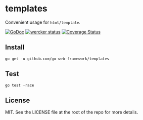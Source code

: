 # templates

Convenient usage for `html/template`.

[![GoDoc](https://godoc.org/github.com/nishanths/fullstory?status.svg)](https://godoc.org/github.com/go-web-framework/templates)
[![wercker status](https://app.wercker.com/status/737b9402b35393df0af9a3dc3066effc/s/master "wercker status")](https://app.wercker.com/project/byKey/737b9402b35393df0af9a3dc3066effc)
[![Coverage Status](https://coveralls.io/repos/github/go-web-framework/templates/badge.svg?branch=master)](https://coveralls.io/github/go-web-framework/templates?branch=master)

## Install

```
go get -u github.com/go-web-framework/templates
```

## Test

```
go test -race
```

## License

MIT. See the LICENSE file at the root of the repo for more details.